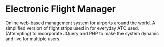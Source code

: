 # Electronic Flight Manager
Online web-based management system for airports around the world. A simplified version of flight strips used in for everyday ATC used. (Attempting) to incorporate JQuery and PHP to make the system dynamic and live for multiple users.
